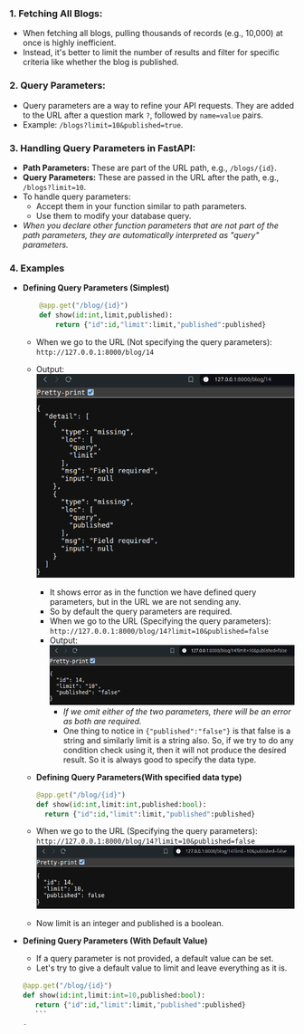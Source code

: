 ### 1. **Fetching All Blogs:**

- When fetching all blogs, pulling thousands of records (e.g., 10,000) at once is highly inefficient.
- Instead, it's better to limit the number of results and filter for specific criteria like whether the blog is published.
### 2. **Query Parameters:**

- Query parameters are a way to refine your API requests. They are added to the URL after a question mark `?`, followed by `name=value` pairs.
- Example: `/blogs?limit=10&published=true`.
### 3. **Handling Query Parameters in FastAPI:**

- **Path Parameters:** These are part of the URL path, e.g., `/blogs/{id}`.
- **Query Parameters:** These are passed in the URL after the path, e.g., `/blogs?limit=10`.
- To handle query parameters:
    - Accept them in your function similar to path parameters.
    - Use them to modify your database query.
- *When you declare other function parameters that are not part of the path parameters, they are automatically interpreted as "query" parameters.*
### 4. Examples
- **Defining Query Parameters (Simplest)**
	```python
		@app.get("/blog/{id}")
		def show(id:int,limit,published):
			return {"id":id,"limit":limit,"published":published}
	```

	- When we go to the URL (Not specifying the query parameters): `http://127.0.0.1:8000/blog/14`
	- Output:
	  ![image](images/image-5.png)
	  - It shows error as in the function we have defined query parameters, but in the URL we are not sending any.
	  - So by default the query parameters are required.
	  - When we go to the URL (Specifying the query parameters): `http://127.0.0.1:8000/blog/14?limit=10&published=false`
	  - Output:
		 ![image](images/image-6.png)
		- *If we omit either of the two parameters, there will be an error as both are required.*
		- One thing to notice in `{"published":"false"}` is that false is a string and similarly limit is a string also. So, if we try to do any condition check using it, then it will not produce the desired result. So it is always good to specify the data type.
	
	- **Defining Query Parameters(With specified data type)**
	  ```python
	  @app.get("/blog/{id}")
	  def show(id:int,limit:int,published:bool):
		return {"id":id,"limit":limit,"published":published}
		```
	- When we go to the URL (Specifying the query parameters): `http://127.0.0.1:8000/blog/14?limit=10&published=false`
	 ![image](images/image-7.png)
	- Now limit is an integer and published is a boolean.

- **Defining Query Parameters (With Default Value)**
	- If a query parameter is not provided, a default value can be set.
	- Let's try to give a default value to limit and leave everything as it is.
	 ```python
	 @app.get("/blog/{id}")
	 def show(id:int,limit:int=10,published:bool):
		return {"id":id,"limit":limit,"published":published}
		```
	- 